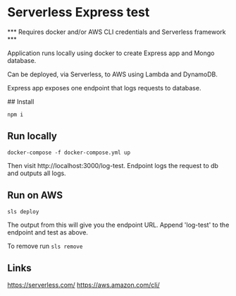 # Serverless Express test

*** Requires docker and/or AWS CLI credentials and Serverless framework ***

Application runs locally using docker to create Express app and Mongo database.

Can be deployed, via Serverless, to AWS using Lambda and DynamoDB.

Express app exposes one endpoint that logs requests to database.

## Install

```npm i```

## Run locally

```docker-compose -f docker-compose.yml up```

Then visit http://localhost:3000/log-test. Endpoint logs the request to db and outputs all logs.

## Run on AWS

```sls deploy```

The output from this will give you the endpoint URL. Append 'log-test' to the endpoint and test as above.

To remove run ```sls remove```

## Links

https://serverless.com/
https://aws.amazon.com/cli/